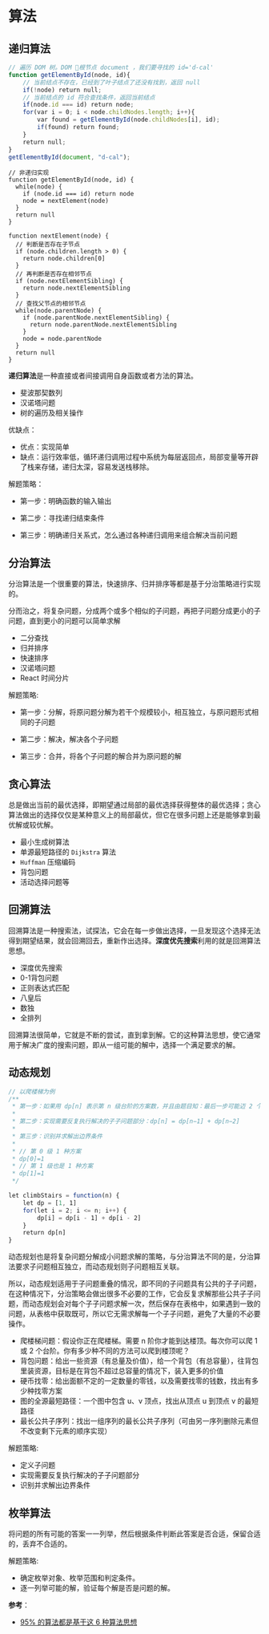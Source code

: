 # 算法

## 递归算法



```js
// 遍历 DOM 树。DOM 🌲根节点 document ，我们要寻找的 id='d-cal'
function getElementById(node, id){
    // 当前结点不存在，已经到了叶子结点了还没有找到，返回 null
    if(!node) return null;
    // 当前结点的 id 符合查找条件，返回当前结点
    if(node.id === id) return node;
    for(var i = 0; i < node.childNodes.length; i++){
        var found = getElementById(node.childNodes[i], id);
        if(found) return found;
    }
    return null;
}
getElementById(document, "d-cal");
```

```JS
// 非递归实现
function getElementById(node, id) {
  while(node) {
    if (node.id === id) return node
    node = nextElement(node)
  }
  return null
}

function nextElement(node) {
  // 判断是否存在子节点
  if (node.children.length > 0) {
    return node.children[0]
  }
  // 再判断是否存在相邻节点
  if (node.nextElementSibling) {
    return node.nextElementSibling
  }
  // 查找父节点的相邻节点
  while(node.parentNode) {
    if (node.parentNode.nextElementSibling) {
      return node.parentNode.nextElementSibling
    }
    node = node.parentNode
  }
  return null
}
```

**递归算法**是一种直接或者间接调用自身函数或者方法的算法。

- 斐波那契数列
- 汉诺塔问题
- 树的遍历及相关操作

优缺点：

- 优点：实现简单
- 缺点：运行效率低，循环递归调用过程中系统为每层返回点，局部变量等开辟了栈来存储，递归太深，容易发送栈移除。

解题策略：

- 第一步：明确函数的输入输出

- 第二步：寻找递归结束条件

- 第三步：明确递归关系式，怎么通过各种递归调用来组合解决当前问题

## 分治算法

分治算法是一个很重要的算法，快速排序、归并排序等都是基于分治策略进行实现的。

分而治之，将复杂问题，分成两个或多个相似的子问题，再把子问题分成更小的子问题，直到更小的问题可以简单求解

- 二分查找
- 归并排序
- 快速排序
- 汉诺塔问题
- React 时间分片

解题策略:

- 第一步：分解，将原问题分解为若干个规模较小，相互独立，与原问题形式相同的子问题

- 第二步：解决，解决各个子问题

- 第三步：合并，将各个子问题的解合并为原问题的解

## 贪心算法

总是做出当前的最优选择，即期望通过局部的最优选择获得整体的最优选择；贪心算法做出的选择仅仅是某种意义上的局部最优，但它在很多问题上还是能够拿到最优解或较优解。

- 最小生成树算法
- 单源最短路径的 `Dijkstra` 算法
- `Huffman` 压缩编码
- 背包问题
- 活动选择问题等

## 回溯算法

回溯算法是一种搜索法，试探法，它会在每一步做出选择，一旦发现这个选择无法得到期望结果，就会回溯回去，重新作出选择。**深度优先搜索**利用的就是回溯算法思想。

- 深度优先搜索
- 0-1背包问题
- 正则表达式匹配
- 八皇后
- 数独
- 全排列

回溯算法很简单，它就是不断的尝试，直到拿到解。它的这种算法思想，使它通常用于解决广度的搜索问题，即从一组可能的解中，选择一个满足要求的解。

## 动态规划

```js
// 以爬楼梯为例
/**
 * 第一步：如果用 dp[n] 表示第 n 级台阶的方案数，并且由题目知：最后一步可能迈 2 个台阶，也可迈 1 个台阶，即第 n 级台阶的方案数等于第  *  n-1 级台阶的方案数加上第 n-2 级台阶的方案数
 * 
 * 第二步：实现需要反复执行解决的子子问题部分：dp[n] = dp[n−1] + dp[n−2]
 * 
 * 第三步：识别并求解出边界条件
 * 
 * // 第 0 级 1 种方案 
 * dp[0]=1 
 * // 第 1 级也是 1 种方案 
 * dp[1]=1
 */

let climbStairs = function(n) {
    let dp = [1, 1]
    for(let i = 2; i <= n; i++) {
        dp[i] = dp[i - 1] + dp[i - 2]
    }
    return dp[n]
}
```

动态规划也是将复杂问题分解成小问题求解的策略，与分治算法不同的是，分治算法要求子问题相互独立，而动态规划则子问题相互关联。

所以，动态规划适用于子问题重叠的情况，即不同的子问题具有公共的子子问题，在这种情况下，分治策略会做出很多不必要的工作，它会反复求解那些公共子子问题，而动态规划会对每个子子问题求解一次，然后保存在表格中，如果遇到一致的问题，从表格中获取既可，所以它无需求解每一个子子问题，避免了大量的不必要操作。

- 爬楼梯问题：假设你正在爬楼梯。需要 n 阶你才能到达楼顶。每次你可以爬 1 或 2 个台阶。你有多少种不同的方法可以爬到楼顶呢？
- 背包问题：给出一些资源（有总量及价值），给一个背包（有总容量），往背包里装资源，目标是在背包不超过总容量的情况下，装入更多的价值
- 硬币找零：给出面额不定的一定数量的零钱，以及需要找零的钱数，找出有多少种找零方案
- 图的全源最短路径：一个图中包含 u、v 顶点，找出从顶点 u 到顶点 v 的最短路径
- 最长公共子序列：找出一组序列的最长公共子序列（可由另一序列删除元素但不改变剩下元素的顺序实现）

解题策略:

- 定义子问题
- 实现需要反复执行解决的子子问题部分
- 识别并求解出边界条件

## 枚举算法

将问题的所有可能的答案一一列举，然后根据条件判断此答案是否合适，保留合适的，丢弃不合适的。

解题策略:

- 确定枚举对象、枚举范围和判定条件。
- 逐一列举可能的解，验证每个解是否是问题的解。

**参考**：

- [95% 的算法都是基于这 6 种算法思想](https://juejin.cn/post/7127212015159869470)